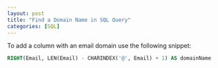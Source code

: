 ```yaml
---
layout: post
title: "Find a Domain Name in SQL Query"
categories: [SQL]
---
```

To add a column with an email domain use the following snippet:
```sql
RIGHT(Email, LEN(Email) - CHARINDEX('@', Email) + 1) AS domainName
```


